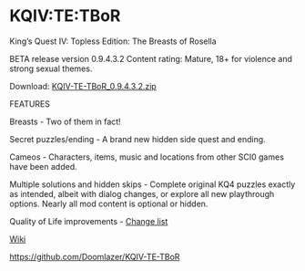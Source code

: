 # KQIV:TE:TBoR
King’s Quest IV: Topless Edition: The Breasts of Rosella

BETA release version 0.9.4.3.2 
Content rating: Mature, 18+ for violence and strong sexual themes.

Download: <a href="KQIV-TE-TBoR_0.9.4.3.2.zip">KQIV-TE-TBoR_0.9.4.3.2.zip</a>


FEATURES

Breasts - Two of them in fact!

Secret puzzles/ending - A brand new hidden side quest and ending.

Cameos - Characters, items, music and locations from other SCI0 games have been added.

Multiple solutions and hidden skips - Complete original KQ4 puzzles exactly as intended, albeit with dialog changes, or explore all new playthrough options. Nearly all mod content is optional or hidden.

Quality of Life improvements - <a href="https://github.com/Doomlazer/KQIV-TE-TBoR/wiki/Quality-of-Life-Changes">Change list</a>

<a href="https://github.com/Doomlazer/KQIV-TE-TBoR/wiki">Wiki</a>
	
https://github.com/Doomlazer/KQIV-TE-TBoR
